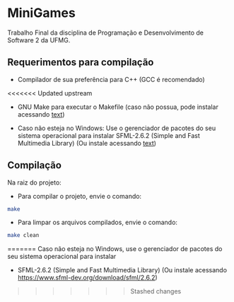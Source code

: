 # MiniGames
 Trabalho Final da disciplina de Programação e Desenvolvimento de Software 2 da UFMG.

 ## Requerimentos para compilação
* Compilador de sua preferência para C++ (GCC é recomendado)

<<<<<<< Updated upstream
* GNU Make para executar o Makefile
(caso não possua, pode instalar acessando [text](https://www.gnu.org/software/make/#download))

* Caso não esteja no Windows: 
Use o gerenciador de pacotes do seu sistema operacional para instalar
SFML-2.6.2 (Simple and Fast Multimedia Library)
(Ou instale acessando [text](https://www.sfml-dev.org/download/sfml/2.6.2))

## Compilação
Na raiz do projeto:
* Para compilar o projeto, envie o comando:
```bash
make
```
* Para limpar os arquivos compilados, envie o comando:
```bash
make clean
```
=======
Caso não esteja no Windows, use o gerenciador de pacotes do seu sistema operacional para instalar
* SFML-2.6.2 (Simple and Fast Multimedia Library)
(Ou instale acessando https://www.sfml-dev.org/download/sfml/2.6.2)
>>>>>>> Stashed changes
